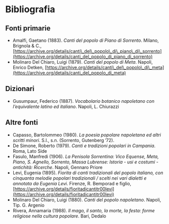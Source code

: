 # Bibliografia

## Fonti primarie

* Amalfi, Gaetano \(1883\). _Canti del popolo di Piano di Sorrento_. Milano, Brignola & C., [https://archive.org/details/canti\_del\_popolo\_di\_piano\_di\_sorrento](https://archive.org/details/canti_del_popolo_di_piano_di_sorrento)
* Molinaro Del Chiaro, Luigi \(1879\). _Canti del popolo di Meta_. Napoli, Enrico Detken, [https://archive.org/details/canti\_del\_popolo\_di\_meta](https://archive.org/details/canti_del_popolo_di_meta)

## Dizionari

* Gusumpaur, Federico \(1887\). _Vocabolario botanico napoletano con l’equivalente latino ed italiano_. Napoli, L. Chiurazzi

## Altre fonti

* Capasso, Bartolommeo \(1980\). _La poesia popolare napoletana ed altri scritti minori_. S.l., s.n. \(Sorrento, Gutenberg ’72\).
* De Simone, Roberto \(1979\). _Canti e tradizioni popolari in Campania_. Roma, Lato Side
* Fasulo, Manfredi \(1906\). _La Penisola Sorrentina: Vico Equense, Meta, Piano, S. Agnello, Sorrento, Massa Lubrense: Istoria - usi e costumi - antichità: Ricerche_. Napoli, Gennaro Priore
* Levi, Eugenia \(1895\). _Fiorita di canti tradizionali del popolo italiano, con cinquanta melodie popolari tradizionali / scelti nei vari dialetti e annotata da Eugenia Levi_. Firenze, R. Bemporad e figlio, [https://archive.org/details/fioritadicantitr00levi](https://archive.org/details/fioritadicantitr00levi)
* Molinaro Del Chiaro, Luigi \(1880\). _Canti del popolo napoletano_. Napoli, Tip. G. Argenio
* Rivera, Annamaria \(1988\). _Il mago, il santo, la morte, la festa: forme religiose nella cultura popolare_. Bari, Dedalo

